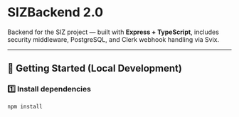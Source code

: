 # SIZBackend 2.0

Backend for the SIZ project — built with **Express + TypeScript**, includes security middleware, PostgreSQL, and Clerk webhook handling via Svix.

---

## 🚀 Getting Started (Local Development)

### 1️⃣ Install dependencies
```bash
npm install
